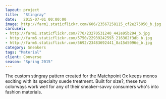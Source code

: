 ```yaml
---
layout: project
title:  "Stingray"
date:   2015-07-01 00:00:00
image: http://farm1.staticflickr.com/606/23567258115_cf2e275050_b.jpg
carousel:
- http://farm1.staticflickr.com/770/23270531240_442e95b294_b.jpg
- http://farm6.staticflickr.com/5750/22939242593_216302f3db_b.jpg
- http://farm6.staticflickr.com/5692/23483692441_8a15d5096e_b.jpg
category: Sneakers
tags: "Material"
client: Converse
season: "Spring 2015"
---
```

The custom stingray pattern created for the Matchpoint Ox keeps monos exciting with its specialty suede treatment. Built for size?, these two colorways work well for any of their sneaker-savvy consumers who's into fashion materials. 
